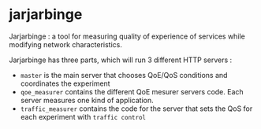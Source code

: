 # jarjarbinge
Jarjarbinge : a tool for measuring quality of experience of services while
modifying network characteristics.

Jarjarbinge has three parts, which will run 3 different HTTP servers :
* `master` is the main server that chooses QoE/QoS conditions and coordinates the experiment
* `qoe_measurer` contains the different QoE mesurer servers code. Each server measures one kind of application.
* `traffic_measurer` contains the code for the server that sets the QoS for each experiment with `traffic control`
